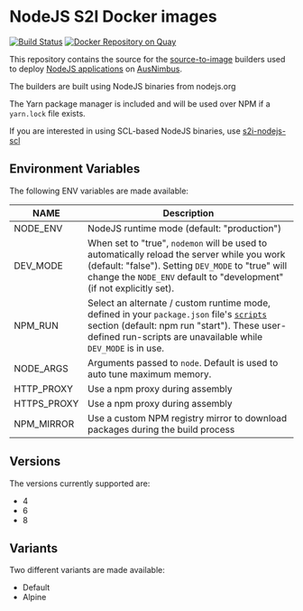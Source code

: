 # NodeJS S2I Docker images

[![Build Status](https://travis-ci.org/ausnimbus/s2i-nodejs.svg?branch=master)](https://travis-ci.org/ausnimbus/s2i-nodejs)
[![Docker Repository on Quay](https://quay.io/repository/ausnimbus/s2i-nodejs/status "Docker Repository on Quay")](https://quay.io/repository/ausnimbus/s2i-nodejs)

This repository contains the source for the [source-to-image](https://github.com/openshift/source-to-image)
builders used to deploy [NodeJS applications](https://www.ausnimbus.com.au/languages/nodejs/)
on [AusNimbus](https://www.ausnimbus.com.au/).

The builders are built using NodeJS binaries from nodejs.org

The Yarn package manager is included and will be used over NPM if a `yarn.lock` file exists.

If you are interested in using SCL-based NodeJS binaries, use [s2i-nodejs-scl](https://github.com/ausnimbus/s2i-nodejs-scl)

## Environment Variables

The following ENV variables are made available:

NAME        | Description
------------|-------------
NODE_ENV    | NodeJS runtime mode (default: "production")
DEV_MODE    | When set to "true", `nodemon` will be used to automatically reload the server while you work (default: "false"). Setting `DEV_MODE` to "true" will change the `NODE_ENV` default to "development" (if not explicitly set).
NPM_RUN     | Select an alternate / custom runtime mode, defined in your `package.json` file's [`scripts`](https://docs.npmjs.com/misc/scripts) section (default: npm run "start"). These user-defined run-scripts are unavailable while `DEV_MODE` is in use.
NODE_ARGS   | Arguments passed to `node`. Default is used to auto tune maximum memory.
HTTP_PROXY  | Use a npm proxy during assembly
HTTPS_PROXY | Use a npm proxy during assembly
NPM_MIRROR  | Use a custom NPM registry mirror to download packages during the build process


## Versions

The versions currently supported are:

- 4
- 6
- 8

## Variants

Two different variants are made available:

- Default
- Alpine
